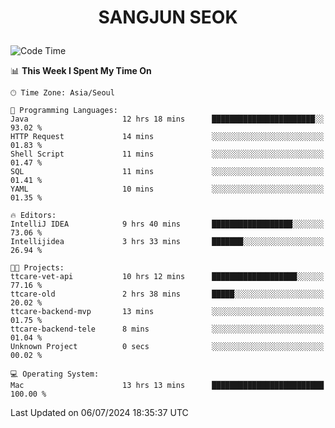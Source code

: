 <h1>
 <p align="center">
   SANGJUN SEOK
 </p>
</h1>

<!--START_SECTION:waka-->
![Code Time](http://img.shields.io/badge/Code%20Time-3%2C656%20hrs%2043%20mins-blue)

📊 **This Week I Spent My Time On** 

```text
🕑︎ Time Zone: Asia/Seoul

💬 Programming Languages: 
Java                     12 hrs 18 mins      ███████████████████████░░   93.02 % 
HTTP Request             14 mins             ░░░░░░░░░░░░░░░░░░░░░░░░░   01.83 % 
Shell Script             11 mins             ░░░░░░░░░░░░░░░░░░░░░░░░░   01.47 % 
SQL                      11 mins             ░░░░░░░░░░░░░░░░░░░░░░░░░   01.41 % 
YAML                     10 mins             ░░░░░░░░░░░░░░░░░░░░░░░░░   01.35 % 

🔥 Editors: 
IntelliJ IDEA            9 hrs 40 mins       ██████████████████░░░░░░░   73.06 % 
Intellijidea             3 hrs 33 mins       ███████░░░░░░░░░░░░░░░░░░   26.94 % 

🐱‍💻 Projects: 
ttcare-vet-api           10 hrs 12 mins      ███████████████████░░░░░░   77.16 % 
ttcare-old               2 hrs 38 mins       █████░░░░░░░░░░░░░░░░░░░░   20.02 % 
ttcare-backend-mvp       13 mins             ░░░░░░░░░░░░░░░░░░░░░░░░░   01.75 % 
ttcare-backend-tele      8 mins              ░░░░░░░░░░░░░░░░░░░░░░░░░   01.04 % 
Unknown Project          0 secs              ░░░░░░░░░░░░░░░░░░░░░░░░░   00.02 % 

💻 Operating System: 
Mac                      13 hrs 13 mins      █████████████████████████   100.00 % 
```


 Last Updated on 06/07/2024 18:35:37 UTC
<!--END_SECTION:waka-->
